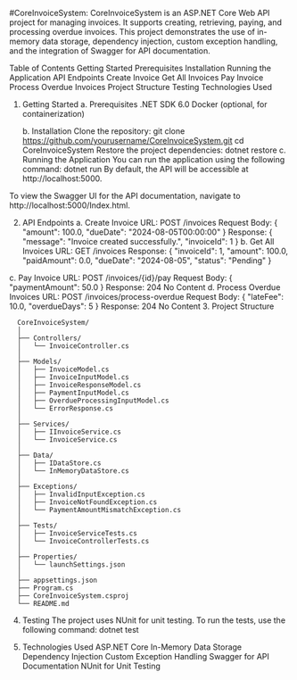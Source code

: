 #CoreInvoiceSystem:
CoreInvoiceSystem is an ASP.NET Core Web API project for managing invoices. It supports creating, retrieving, paying, and processing overdue invoices. This project demonstrates the use of in-memory data storage, dependency injection, custom exception handling, and the integration of Swagger for API documentation.

Table of Contents
  Getting Started
    Prerequisites
    Installation
    Running the Application
  API Endpoints
    Create Invoice
    Get All Invoices
    Pay Invoice
    Process Overdue Invoices
Project Structure
Testing
Technologies Used

1. Getting Started
   a. Prerequisites
      .NET SDK 6.0
       Docker (optional, for containerization)
  
   b. Installation
       Clone the repository:
          git clone https://github.com/yourusername/CoreInvoiceSystem.git
          cd CoreInvoiceSystem
       Restore the project dependencies:
          dotnet restore
   c. Running the Application
       You can run the application using the following command:
          dotnet run
By default, the API will be accessible at http://localhost:5000.

To view the Swagger UI for the API documentation, navigate to http://localhost:5000/Index.html.

2. API Endpoints
  a. Create Invoice
      URL: POST /invoices
      Request Body:
      {
        "amount": 100.0,
        "dueDate": "2024-08-05T00:00:00"
      }
      Response:
      {
        "message": "Invoice created successfully.",
        "invoiceId": 1
      }
  b. Get All Invoices
      URL: GET /invoices
      Response:
      {
        "invoiceId": 1,
        "amount": 100.0,
        "paidAmount": 0.0,
        "dueDate": "2024-08-05",
        "status": "Pending"
      }

  c. Pay Invoice
      URL: POST /invoices/{id}/pay
      Request Body:
      {
        "paymentAmount": 50.0
      }
      Response: 204 No Content
  d. Process Overdue Invoices
      URL: POST /invoices/process-overdue
      Request Body:
      {
        "lateFee": 10.0,
        "overdueDays": 5
      }
      Response: 204 No Content
3. Project Structure
      
      CoreInvoiceSystem/
      │
      ├── Controllers/
      │   └── InvoiceController.cs
      │
      ├── Models/
      │   ├── InvoiceModel.cs
      │   ├── InvoiceInputModel.cs
      │   ├── InvoiceResponseModel.cs
      │   ├── PaymentInputModel.cs
      │   ├── OverdueProcessingInputModel.cs
      │   └── ErrorResponse.cs
      │
      ├── Services/
      │   ├── IInvoiceService.cs
      │   └── InvoiceService.cs
      │
      ├── Data/
      │   ├── IDataStore.cs
      │   └── InMemoryDataStore.cs
      │
      ├── Exceptions/
      │   ├── InvalidInputException.cs
      │   ├── InvoiceNotFoundException.cs
      │   └── PaymentAmountMismatchException.cs
      │
      ├── Tests/
      │   ├── InvoiceServiceTests.cs
      │   └── InvoiceControllerTests.cs
      │
      ├── Properties/
      │   └── launchSettings.json
      │
      ├── appsettings.json
      ├── Program.cs
      ├── CoreInvoiceSystem.csproj
      └── README.md
      
4. Testing
The project uses NUnit for unit testing. To run the tests, use the following command:
      dotnet test

5. Technologies Used
    ASP.NET Core
    In-Memory Data Storage
    Dependency Injection
    Custom Exception Handling
    Swagger for API Documentation
    NUnit for Unit Testing
